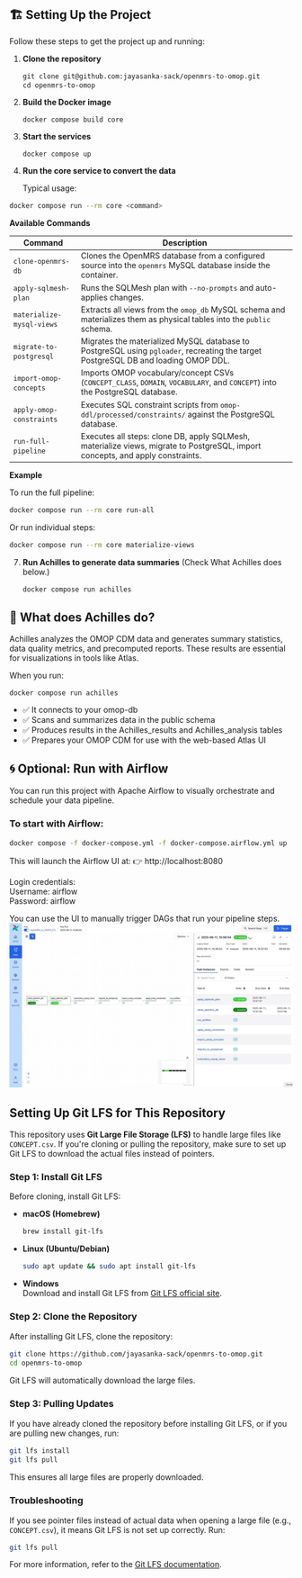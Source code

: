 

## 🏗️ Setting Up the Project

Follow these steps to get the project up and running:

1. **Clone the repository**
   ```
   git clone git@github.com:jayasanka-sack/openmrs-to-omop.git
   cd openmrs-to-omop
   ```

2. **Build the Docker image**  
    ```
    docker compose build core
    ```

3. **Start the services**
   ```
   docker compose up
   ```

4. **Run the core service to convert the data**  
    
    Typical usage:

```bash
docker compose run --rm core <command>
```

**Available Commands**

| Command                   | Description                                                                                                                        |
| ------------------------- | ---------------------------------------------------------------------------------------------------------------------------------- |
| `clone-openmrs-db`        | Clones the OpenMRS database from a configured source into the `openmrs` MySQL database inside the container.                       |
| `apply-sqlmesh-plan`      | Runs the SQLMesh plan with `--no-prompts` and auto-applies changes.                                                                |
| `materialize-mysql-views` | Extracts all views from the `omop_db` MySQL schema and materializes them as physical tables into the `public` schema.              |
| `migrate-to-postgresql`   | Migrates the materialized MySQL database to PostgreSQL using `pgloader`, recreating the target PostgreSQL DB and loading OMOP DDL. |
| `import-omop-concepts`    | Imports OMOP vocabulary/concept CSVs (`CONCEPT_CLASS`, `DOMAIN`, `VOCABULARY`, and `CONCEPT`) into the PostgreSQL database.        |
| `apply-omop-constraints`  | Executes SQL constraint scripts from `omop-ddl/processed/constraints/` against the PostgreSQL database.                            |
| `run-full-pipeline`       | Executes all steps: clone DB, apply SQLMesh, materialize views, migrate to PostgreSQL, import concepts, and apply constraints.     |

**Example**

To run the full pipeline:

```bash
docker compose run --rm core run-all
```

Or run individual steps:

```bash
docker compose run --rm core materialize-views
```
7. **Run Achilles to generate data summaries** (Check What Achilles does below.)
   ```
   docker compose run achilles
   ``` 


## 🧪 What does Achilles do?
Achilles analyzes the OMOP CDM data and generates summary statistics, data quality metrics, and precomputed reports. These results are essential for visualizations in tools like Atlas.

When you run:

```
docker compose run achilles
```
- ✅ It connects to your omop-db
- ✅ Scans and summarizes data in the public schema
- ✅ Produces results in the Achilles_results and Achilles_analysis tables
- ✅ Prepares your OMOP CDM for use with the web-based Atlas UI

## 🌀 Optional: Run with Airflow
You can run this project with Apache Airflow to visually orchestrate and schedule your data pipeline.

### To start with Airflow:
```bash
docker compose -f docker-compose.yml -f docker-compose.airflow.yml up
```

This will launch the Airflow UI at:
👉 http://localhost:8080

Login credentials:\
Username: airflow\
Password: airflow

You can use the UI to manually trigger DAGs that run your pipeline steps.
![](docs/img/airflow.jpeg)


## Setting Up Git LFS for This Repository

This repository uses **Git Large File Storage (LFS)** to handle large files like `CONCEPT.csv`. If you're cloning or pulling the repository, make sure to set up Git LFS to download the actual files instead of pointers.

### Step 1: Install Git LFS
Before cloning, install Git LFS:

- **macOS (Homebrew)**  
  ```sh
  brew install git-lfs
  ```

- **Linux (Ubuntu/Debian)**
  ```sh
  sudo apt update && sudo apt install git-lfs
  ```

- **Windows**  
  Download and install Git LFS from [Git LFS official site](https://git-lfs.github.com/).

### Step 2: Clone the Repository
After installing Git LFS, clone the repository:

```sh
git clone https://github.com/jayasanka-sack/openmrs-to-omop.git
cd openmrs-to-omop
```

Git LFS will automatically download the large files.

### Step 3: Pulling Updates
If you have already cloned the repository before installing Git LFS, or if you are pulling new changes, run:

```sh
git lfs install
git lfs pull
```

This ensures all large files are properly downloaded.

### Troubleshooting
If you see pointer files instead of actual data when opening a large file (e.g., `CONCEPT.csv`), it means Git LFS is not set up correctly. Run:

```sh
git lfs pull
```

For more information, refer to the [Git LFS documentation](https://git-lfs.github.com/).
